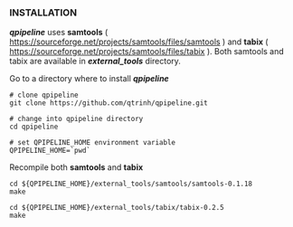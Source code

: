 ### INSTALLATION
**_qpipeline_** uses **samtools** ( https://sourceforge.net/projects/samtools/files/samtools ) and **tabix** ( https://sourceforge.net/projects/samtools/files/tabix ).  Both samtools and tabix are available in **_external_tools_** directory.

Go to a directory where to install **_qpipeline_**
```
# clone qpipeline 
git clone https://github.com/qtrinh/qpipeline.git

# change into qpipeline directory 
cd qpipeline

# set QPIPELINE_HOME environment variable
QPIPELINE_HOME=`pwd`
```
Recompile both **samtools** and **tabix** 
```
cd ${QPIPELINE_HOME}/external_tools/samtools/samtools-0.1.18
make

cd ${QPIPELINE_HOME}/external_tools/tabix/tabix-0.2.5
make
```
